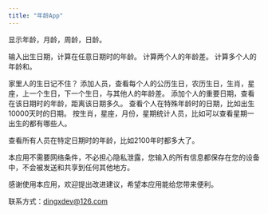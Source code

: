 ```yaml
---
title: "年龄App"
---
```


显示年龄，月龄，周龄，日龄。

输入出生日期，计算在任意日期时的年龄。
计算两个人的年龄差。
计算多个人的年龄和。

家里人的生日记不住？
添加人员，查看每个人的公历生日，农历生日，生肖，星座，上一个生日，下一个生日，与其他人的年龄差。
添加个人的重要日期，查看在该日期时的年龄，距离该日期多久。
查看个人在特殊年龄时的日期，比如出生10000天时的日期。
按生肖，星座，月份，星期统计人员，比如可以查看星期一出生的都有哪些人。

查看所有人员在特定日期时的年龄，比如2100年时都多大了。

本应用不需要网络条件，不必担心隐私泄露，您输入的所有信息都保存在您的设备中，不会被发送和共享到任何其他地方。

感谢使用本应用，欢迎提出改进建议，希望本应用能给您带来便利。

联系方式：dingxdev@126.com
